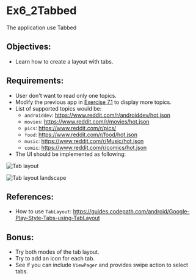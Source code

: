 # Ex6_2Tabbed
The application use Tabbed

## Objectives:
* Learn how to create a layout with tabs.

## Requirements:
* User don't want to read only one topics.
* Modify the previous app in [Exercise 7.1](Exercise_7_1_New_Datasource) to display more topics.
* List of supported topics would be:
    + `androiddev`: https://www.reddit.com/r/androiddev/hot.json
    + `movies`: https://www.reddit.com/r/movies/hot.json
    + `pics`: https://www.reddit.com/r/pics/
    + `food`: https://www.reddit.com/r/food/hot.json
    + `music`: https://www.reddit.com/r/Music/hot.json
    + `comic`: https://www.reddit.com/r/comics/hot.json
* The UI should be implemented as following:

![Tab layout](images/ex6/tab_layout.png)

![Tab layout landscape](images/ex6/tab_layout_land.png)

## References:
* How to use `TabLayout`: https://guides.codepath.com/android/Google-Play-Style-Tabs-using-TabLayout

## Bonus:
* Try both modes of the tab layout.
* Try to add an icon for each tab.
* See if you can include `ViewPager` and provides swipe action to select tabs.

